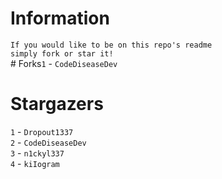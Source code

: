 # Information
`If you would like to be on this repo's readme`</br>`simply fork or star it!`</br># Forks`1` - `CodeDiseaseDev`</br>
# Stargazers
`1` - `Dropout1337`</br>`2` - `CodeDiseaseDev`</br>`3` - `n1ckyl337`</br>`4` - `kiIogram`</br>
